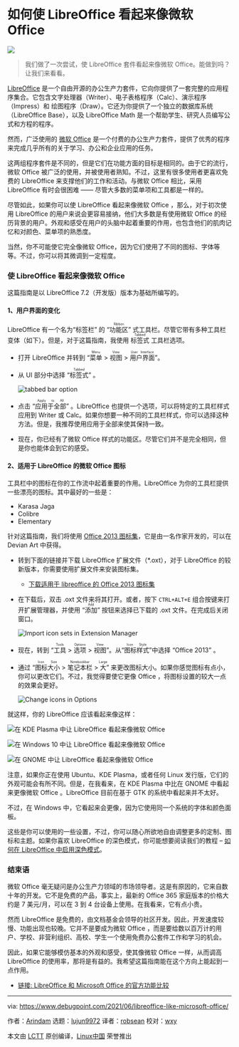 [#]: subject: (How to Make LibreOffice Look Like Microsoft Office)
[#]: via: (https://www.debugpoint.com/2021/06/libreoffice-like-microsoft-office/)
[#]: author: (Arindam https://www.debugpoint.com/author/admin1/)
[#]: collector: (lujun9972)
[#]: translator: (robsean)
[#]: reviewer: (wxy)
[#]: publisher: (wxy)
[#]: url: (https://linux.cn/article-14412-1.html)

如何使 LibreOffice 看起来像微软 Office
======

![](https://img.linux.net.cn/data/attachment/album/202203/29/224638h4k4bg561ix4qnb6.jpg)

> 我们做了一次尝试，使 LibreOffice 套件看起来像微软 Office。能做到吗？让我们来看看。

[LibreOffice][1] 是一个自由开源的办公生产力套件，它向你提供了一套完整的应用程序集合。它包含文字处理器（Writer）、电子表格程序（Calc）、演示程序（Impress）和 绘图程序（Draw）。它还为你提供了一个独立的数据库系统（LibreOffice Base），以及 LibreOffice Math 是一个帮助学生、研究人员编写公式和方程的程序。

然而，广泛使用的 [微软 Office][2] 是一个付费的办公生产力套件，提供了优秀的程序来完成几乎所有的关于学习、办公和企业应用的任务。

这两组程序套件是不同的，但是它们在功能方面的目标是相同的。由于它的流行，微软 Office 被广泛的使用，并被使用者熟知。不过，这里有很多使用者更喜欢免费的 LibreOffice 来支撑他们的工作和活动。与微软 Office 相比，采用 LibreOffice 有时会很困难 —— 尽管大多数的菜单项和工具都是一样的。

尽管如此，如果你可以使 LibreOffice 看起来像微软 Office ，那么，对于初次使用 LibreOffice 的用户来说会更容易接纳，他们大多数是有使用微软 Office 的经历背景的用户。外观和感受在用户的头脑中起着重要的作用，也包含他们的肌肉记忆和对颜色、菜单项的熟悉度。

当然，你不可能使它完全像微软 Office，因为它们使用了不同的图标、字体等等。不过，你可以将其微调到一定程度。

### 使 LibreOffice 看起来像微软 Office

这篇指南是以 LibreOffice 7.2（开发版）版本为基础所编写的。

#### 1、用户界面的变化

LibreOffice 有一个名为“标签栏” 的 “<ruby>功能区<rt>Ribbon</rt></ruby>” 式工具栏。尽管它带有多种工具栏变体（如下）。但是，对于这篇指南，我使用 <ruby>标签式<rt>Tabbed</rt></ruby> 工具栏选项。

  * 打开 LibreOffice 并转到 “<ruby>菜单<rt>Menu<rt></ruby> > <ruby>视图<rt>View</rt></ruby> > <ruby>用户界面<rt>User Interface</rt></ruby>”。
  * 从 UI 部分中选择 “<ruby>标签式<rt>Tabbed</rt></ruby>” 。

    ![tabbed bar option][3]

  * 点击 “<ruby>应用于全部<rt>Apply to All</rt></ruby>” 。LibreOffice 也提供一个选项，可以将特定的工具栏样式应用到 Writer 或 Calc。如果你想要一种不同的工具栏样式，你可以选择这种方法。但是，我推荐使用应用于全部来使其保持一致。
  * 现在，你已经有了微软 Office 样式的功能区。尽管它们并不是完全相同，但是你也能体会到它的感受。

#### 2、适用于 LibreOffice 的微软 Office 图标

工具栏中的图标在你的工作流中起着重要的作用。LibreOffice 为你的工具栏提供一些漂亮的图标。其中最好的一些是：

  * Karasa Jaga
  * Colibre
  * Elementary

针对这篇指南，我们将使用 [Office 2013 图标集][4]，它是由一名作家开发的，可以在 Devian Art 中获得。

  * 转到下面的链接并下载 LibreOffice 扩展文件（*.oxt），对于 LibreOffice 的较新版本，你需要使用扩展文件来安装图标集。
    - [下载适用于 libreoffice 的 Office 2013 图标集][5]
  * 在下载后，双击 .oxt 文件来将其打开。或者，按下 `CTRL+ALT+E` 组合按键来打开扩展管理器，并使用 “<ruby>添加<rt>Add</rt></ruby>” 按钮来选择已下载的 .oxt 文件。在完成后关闭窗口。
  
    ![Import icon sets in Extension Manager][6]
  
  * 现在，转到 “<ruby>工具<rt>Tools</rt></ruby> > <ruby>选项<rt>Options</rt></ruby> > <ruby>视图<rt>View</rt></ruby>”。从“<ruby>图标样式<rt>Icon Style</rt></ruby>”中选择 “Office 2013” 。
  * 通过 “<ruby>图标大小<rt>Icon Size</rt></ruby> > <ruby>笔记本栏<rt>Notebookbar</rt></ruby> > <ruby>大<rt>Large</rt></ruby>” 来更改图标大小。如果你感觉图标有点小，你可以更改它们。不过，我觉得要使它更像 Office ，将图标设置的较大一点的效果会更好。

    ![Change icons in Options][7]

就这样，你的 LibreOffice 应该看起来像这样：

![在 KDE Plasma 中让 LibreOffice 看起来像微软 Office][9]

![在 Windows 10 中让 LibreOffice 看起来像微软 Office][10]

![在 GNOME 中让 LibreOffice 看起来像微软 Office][11]

注意，如果你正在使用 Ubuntu、KDE Plasma，或者任何 Linux 发行版，它们的外观可能会有所不同。但是，在我看来，在 KDE Plasma 中比在 GNOME 中看起来更像微软 Office 。LibreOffice 目前在基于 GTK 的系统中看起来并不太好。

不过，在 Windows 中，它看起来会更像，因为它使用同一个系统的字体和颜色面板。

这些是你可以使用的一些设置，不过，你可以随心所欲地自由调整更多的定制、图标和主题。如果你喜欢 LibreOffice 的深色模式，你可能想要阅读我们的教程 – [如何在 LibreOffice 中启用深色模式][12]。

### 结束语

微软 Office 毫无疑问是办公生产力领域的市场领导者。这是有原因的，它来自数十年的开发。它不是免费的产品，事实上，最新的 Office 365 家庭版本的价格大约是 7 美元/月，可以在 3 到 4 台设备上使用。在我看来，它有点小贵。

然而 LibreOffice 是免费的，由文档基金会领导的社区开发。因此，开发速度较慢、功能出现也较晚。它并不是要成为微软 Office ，而是要给数以百万计的用户、学校、非营利组织、高校、学生一个使用免费办公套件工作和学习的机会。

因此，如果它能够模仿基本的外观和感受，使其像微软 Office 一样，从而调高 LibreOffice 的使用率，那将是有益的。我希望这篇指南能在这个方向上能起到一点作用。

- [链接: LibreOffice 和 Microsoft Office 的官方功能比较][13]

--------------------------------------------------------------------------------

via: https://www.debugpoint.com/2021/06/libreoffice-like-microsoft-office/

作者：[Arindam][a]
选题：[lujun9972][b]
译者：[robsean](https://github.com/robsean)
校对：[wxy](https://github.com/wxy)

本文由 [LCTT](https://github.com/LCTT/TranslateProject) 原创编译，[Linux中国](https://linux.cn/) 荣誉推出

[a]: https://www.debugpoint.com/author/admin1/
[b]: https://github.com/lujun9972
[1]: http://libreoffice.com
[2]: http://office.com
[3]: https://www.debugpoint.com/blog/wp-content/uploads/2021/06/tabbed-bar-option.jpg
[4]: https://www.deviantart.com/charliecnr/art/Office-2013-theme-for-LibreOffice-512127527
[5]: https://www.deviantart.com/users/outgoing?https://1drv.ms/u/s!ArgKmgFcmBYHhSQkPfyMZRnXX5LJ
[6]: https://www.debugpoint.com/blog/wp-content/uploads/2021/06/Import-icon-sets-in-Extension-Manager.jpg
[7]: https://www.debugpoint.com/blog/wp-content/uploads/2021/06/Change-icons-in-Options-1024x574.jpg
[8]: https://www.debugpoint.com/2021/05/libreoffice-7-2/
[9]: https://www.debugpoint.com/blog/wp-content/uploads/2021/06/Making-LibreOffice-look-like-Microsoft-Office-in-KDE-Plasma-1024x441.jpg
[10]: https://www.debugpoint.com/blog/wp-content/uploads/2021/06/Making-LibreOffice-look-like-Microsoft-Office-in-Windows-10-1024x554.jpg
[11]: https://www.debugpoint.com/blog/wp-content/uploads/2021/06/Making-LibreOffice-look-like-Microsoft-Office-in-GNOME-1024x498.jpg
[12]: https://www.debugpoint.com/2020/01/how-to-enable-dark-mode-libreoffice/
[13]: https://wiki.documentfoundation.org/Feature_Comparison:_LibreOffice_-_Microsoft_Office

